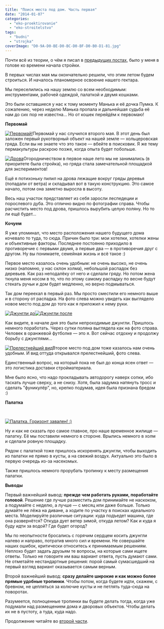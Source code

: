 ```yaml
---
title: "Поиск места под дом. Часть первая"
date: "2014-01-07"
categories: 
  - "eko-proektirovanie"
  - "eko-stroitelstvo"
tags: 
  - "budni"
  - "strojka"
coverImage: "D0-9A-D0-BE-D0-BC-D0-BF-D0-B0-D1-81.jpg"
---
```


Почти всё из теории, о чём я писал в [предыдущих постах](http://svobodaiznutri.ru/?p=36), было у меня в голове ко времени начала стройки.

В первых числах мая мы окончательно решили, что этим летом будем строиться. И началось планомерное освоение нашего гектара.

Мы переселились на нашу землю со всем необходимым: инструментами, рабочей одеждой, палаткой и двумя кошками.

Это были оставшиеся у нас к тому моменту Манька и её дочка Пумка. К сожалению, через неделю Манька пропала и дальнейшая судьба её нам до сих пор не известна... Но от кошек перейдём к первомаю!

**Первомай**

[![](images/IMG_20130502_145424.jpg "Первомай!")](http://svobodaiznutri.ru/wp-content/uploads/2014/01/IMG_20130502_145424.jpg)Первомай у нас случился второго мая. В этот день был заложен первый рукотворный объект на нашей земле — хольцеровская гряда. Если вы не знаете что это такое — вбейте в поисковик. Я же тему пермакультуры раскрою позже, когда опыта будет побольше.

[![](images/IMG_20130606_154434.jpg "Дрова")](http://svobodaiznutri.ru/wp-content/uploads/2014/01/IMG_20130606_154434.jpg)Огородничеством в первое наше лето мы не занимались (в приоритете была стройка), но гряда стала замечательной площадкой для экспериментов!

Ещё я потихоньку пилил на дрова лежащие вокруг гряды деревья (попадали от ветра) и складывал вот в такую конструкцию. Это самое начало, потом она заметно выросла в высоту.

Весь наш участок представляет из себя заросли леспедеции и порослевого дуба. Это отлично видно по фотографии справа. Чтобы расчистить место под дрова, пришлось вырубить целую поляну. Но то ли ещё будет...

**Кочуем**

Я уже упоминал, что место расположения нашего будущего дома кочевало то туда, то сюда. Причин было три: мои хотелки, хотелки жены и объективные факторы. Последнее постоянно приходило в противоречие с первыми двумя, а первые два — в противоречия друг с другом. Ну вы понимаете, семейная жизнь и всё такое :)

Первое место казалось очень удобным: не очень высоко, не очень низко (напомню, у нас склон холма), небольшой распадок без деревьев. Как раз неподалёку от него и сделали гряду. Но потом жена ткнула меня носом в то, что по этому самому распадку по весне будут стекать ручьи и дом будет медленно, но верно подмываться.

Так дом переехал в первый раз. Мы просто сместили его немного выше и в сторону от распадка. На фото слева можно увидеть как выглядело новое место под дом до того как я приложил к нему руки.

[![](images/IMG_20130606_154923.jpg "Джунгли до")](http://svobodaiznutri.ru/wp-content/uploads/2014/01/IMG_20130606_154923.jpg)[![](images/IMG_20130606_154910.jpg "Джунгли после")](http://svobodaiznutri.ru/wp-content/uploads/2014/01/IMG_20130606_154910.jpg)

Как видите, в начале дня это были непроходимые джунгли. Пришлось немного поработать. Через сутки поляна выглядела как на фото справа. Человек в оранжевой футболке — это я. Вот сейчас отдохну и продолжу борьбу с джунглями...

[![](images/IMG_20130606_154826.jpg "Прелестнейший вид")](http://svobodaiznutri.ru/wp-content/uploads/2014/01/IMG_20130606_154826.jpg)Второе место под дом тоже казалось нам очень удобным. И вид оттуда открывался прелестнейший, фото слева.

Единственный вопрос, на который пока не был до конца ясен ответ — это логистика доставки стройматериала.

Мне было ясно, что надо прокладывать автодорогу наверх сопки, ибо таскать лучше сверху, а не снизу. Хотя, была задумка натянуть тросс и сделать "фуникулёр", но, крепко подумав, идея была признана бредом :)

**Палатка**

 

[![](images/IMG_20130606_154332.jpg "Палатка. Горизонт завален! :)")](http://svobodaiznutri.ru/wp-content/uploads/2014/01/IMG_20130606_154332.jpg)

Ну и как не сказать про самое главное, про наше временное жилище — палатку. Её мы поставили немного в стороне. Врылись немного в холм и сделали ровную площадку.

Рядом с палаткой тоже пришлось искоренять джунгли, чтобы выходить из палатки не прямо в кусты, а на свежий воздух. Актуально это было в первую очередь из-за насекомых.

Также пришлось немного прорубать тропинку к месту размещения палатки.

**Выводы**

Первый важнейший вывод: **прежде чем работать руками, поработайте головой**. Решение где лучше разместить дом принимайте не наскоком, а подумайте с неделю, а лучше — с месяц или даже больше. Только думайте не лёжа на диване, а ходите по участку в поисках идеального места. Моделируйте различные ситуации: куда подъедет машина, где она развернётся? Откуда дует ветер зимой, откуда летом? Как и куда я буду идти за водой? Где будет огород?

Мы по неопытности бросались с горячим сердцем косить джунгли налево и направо, потратив много сил и времени. Не совершайте наших ошибок, критически относитесь к принимаемым решениям. Неплохо будет задать друзьям те вопросы, на которые сами ищете ответы. Только не говорите им ваш вариант ответа, пусть думают сами. Не отметайте нестандартные решения: порой самый сумасшедший на первый взгляд вариант оказывается самым верным.

Второй важнейший вывод: **сразу делайте широкие и как можно более прямые удобные тропинки**. Чтобы потом, когда будете идти, скажем, с бревном, не цепляться за колючие кусты и не петлять туда-сюда на поворотах.

Разумеется, полноценные тропинки вы будете делать тогда, когда уже подумали над размещением дома и дворовых объектов. Чтобы делать их не в пустоту, а туда, куда надо.

Продолжение читайте во [второй части](http://svobodaiznutri.ru/?p=24).
